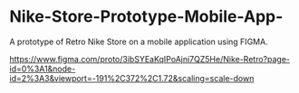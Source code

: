 # Nike-Store-Prototype-Mobile-App-
A prototype of Retro Nike Store on a mobile application using FIGMA. 

https://www.figma.com/proto/3ibSYEaKqIPoAjni7QZ5He/Nike-Retro?page-id=0%3A1&node-id=2%3A3&viewport=-191%2C372%2C1.72&scaling=scale-down
